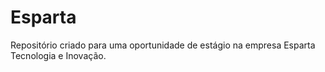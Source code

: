 # Esparta
Repositório criado para uma oportunidade de estágio na empresa Esparta Tecnologia e Inovação.
